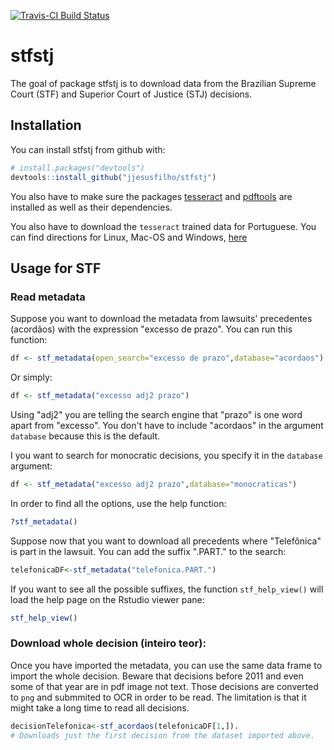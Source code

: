 [![Travis-CI Build Status](https://travis-ci.org/jjesusfilho/stfstj.svg?branch=master)](https://travis-ci.org/jjesusfilho/stfstj)

stfstj
======

The goal of package stfstj is to download data from the Brazilian Supreme Court (STF) and Superior Court of Justice (STJ) decisions.

Installation
------------

You can install stfstj from github with:

``` r
# install.packages("devtools")
devtools::install_github("jjesusfilho/stfstj")
```

You also have to make sure the packages [tesseract](https://github.com/ropensci/tesseract) and [pdftools](https://github.com/ropensci/pdftools) are installed as well as their dependencies.

You also have to download the `tesseract` trained data for Portuguese. You can find directions for Linux, Mac-OS and Windows, [here](https://github.com/tesseract-ocr/tesseract/wiki)

Usage for STF
-------------

### Read metadata

Suppose you want to download the metadata from lawsuits' precedentes (acordãos) with the expression "excesso de prazo". You can run this function:

``` r
df <- stf_metadata(open_search="excesso de prazo",database="acordaos")
```

Or simply:

``` r
df <- stf_metadata("excesso adj2 prazo")
```

Using "adj2" you are telling the search engine that "prazo" is one word apart from "excesso". You don't have to include "acordaos" in the argument `database` because this is the default.

I you want to search for monocratic decisions, you specify it in the `database` argument:

``` r
df <- stf_metadata("excesso adj2 prazo",database="monocraticas")
```

In order to find all the options, use the help function:

``` r
?stf_metadata()
```

Suppose now that you want to download all precedents where "Telefônica" is part in the lawsuit. You can add the suffix ".PART." to the search:

``` r
telefonicaDF<-stf_metadata("telefonica.PART.")
```

If you want to see all the possible suffixes, the function `stf_help_view()` will load the help page on the Rstudio viewer pane:

``` r
stf_help_view()
```

### Download whole decision (inteiro teor):

Once you have imported the metadata, you can use the same data frame to import the whole decision. Beware that decisions before 2011 and even some of that year are in pdf image not text. Those decisions are converted to `png` and submmited to OCR in order to be read. The limitation is that it might take a long time to read all decisions.

``` r
decisionTelefonica<-stf_acordaos(telefonicaDF[1,]). 
# Downloads just the first decision from the dataset imported above.
```
